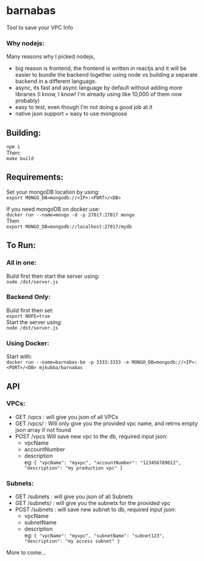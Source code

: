 # barnabas
Tool to save your VPC Info

### Why nodejs:
Many reasons why I picked nodejs,
* big reason is frontend, the frontend is written in reactjs and it will be easier to bundle the backend together using node vs building a separate backend in a different language.
* async, its fast and async language by default without adding more libraries (I know, I know! I'm already using like 10,000 of them now probably)
* easy to test, even though I'm not doing a good job at it
* native json support + easy to use mongoose



## Building:
`npm i`   
Then:   
`make build`   

## Requirements:
Set your mongoDB location by using:   
`export MONGO_DB=mongodb://<IP>:<PORT>/<DB>`

If you need mongoDB on docker use:   
`docker run --name=mongo -d -p 27017:27017 mongo`   
Then    
`export MONGO_DB=mongodb://localhost:27017/mydb`

## To Run:
### All in one:
Build first then start the server using:  
`node /dst/server.js`

### Backend Only:
Build first then set:  
`export NOFE=true`   
Start the server using:   
`node /dst/server.js`   

### Using Docker:
Start with:   
`docker run --name=barnabas-be -p 3333:3333 -e MONGO_DB=mongodb://<IP>:<PORT>/<DB> mjkubba/barnabas`

## API
### VPCs:
- GET /vpcs : will give you json of all VPCs
- GET /vpcs/<VPC NAME> : Will only give you the provided vpc name, and retrns empty json array if not found
- POST /vpcs Will save new vpc to the db, required input json:
  - vpcName
  - accountNumber
  - description   
eg:
`{
  "vpcName": "myvpc",
  "accountNumber": "123456789012",
  "description": "my production vpc"
  }`

### Subnets:
- GET /subnets : will give you json of all Subnets
- GET /subnets/<VPC Name> : will give you the subnets for the provided vpc
- POST /subnets : will save new subnet to db, required input json:
  - vpcName
  - subnetName
  - description   
eg:
`{
"vpcName": "myvpc",
"subnetName": "subnet123",
"description": "my access subnet"
}`


More to come...

